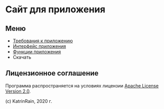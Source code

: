 # Сайт для приложения

## Меню

- [Требования к приложению](/a/)
- [Интерфейс приложения](/SIPPOON-program/b/)
- [Функции приложения](/c/)
- Скачать

## Лицензионное соглашение

Программа распространяется на условиях лицензии [Apache License Version 2.0](https://apache.org/licenses/LICENSE-2.0.txt).

(c) KatrinRain, 2020 г. 
